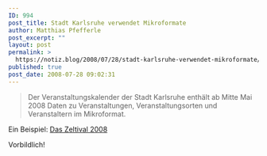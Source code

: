 ```yaml
---
ID: 994
post_title: Stadt Karlsruhe verwendet Mikroformate
author: Matthias Pfefferle
post_excerpt: ""
layout: post
permalink: >
  https://notiz.blog/2008/07/28/stadt-karlsruhe-verwendet-mikroformate/
published: true
post_date: 2008-07-28 09:02:31
---
```

<!-- wp:quote -->
<blockquote class="wp-block-quote">
	<p>Der Veranstaltungskalender der Stadt Karlsruhe enthält ab Mitte Mai 2008 Daten zu Veranstaltungen, Veranstaltungsorten und Veranstaltern im Mikroformat.</p>
</blockquote>
<!-- /wp:quote -->

<!-- wp:paragraph -->
<p>Ein Beispiel: <a href="http://kalender.karlsruhe.de/kalender/db/termine/kultur/festivals/zeltival.html">Das Zeltival 2008</a> </p>
<!-- /wp:paragraph -->

<!-- wp:paragraph -->
<p>Vorbildlich!</p>
<!-- /wp:paragraph -->